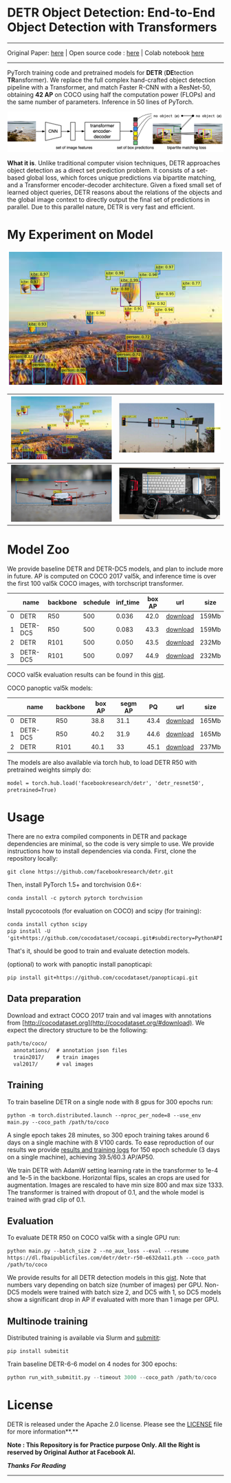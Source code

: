 # **DETR Object Detection**: End-to-End Object Detection with Transformers

---

Original Paper: [here](https://arxiv.org/pdf/2005.12872.pdf)    | Open source code : [here](https://github.com/facebookresearch/detr)  | Colab notebook [here](https://colab.research.google.com/github/ashishpatel26/Facebook-AI-DEtection-TRansformer-DETR-Object-Detection/blob/master/Facebook_AI_Detection_Transformer_detr.ipynb) 

---

PyTorch training code and pretrained models for **DETR** (**DE**tection **TR**ansformer). We replace the full complex hand-crafted object detection pipeline with a Transformer, and match Faster R-CNN with a ResNet-50, obtaining **42 AP** on COCO using half the computation power (FLOPs) and the same number of parameters. Inference in 50 lines of PyTorch.

[![DETR](https://github.com/facebookresearch/detr/raw/master/.github/DETR.png)](https://github.com/facebookresearch/detr/blob/master/.github/DETR.png)

**What it is**. Unlike traditional computer vision techniques, DETR approaches object detection as a direct set prediction problem. It consists of a set-based global loss, which forces unique predictions via bipartite matching, and a Transformer encoder-decoder architecture. Given a fixed small set of learned object queries, DETR reasons about the relations of the objects and the global image context to directly output the final set of predictions in parallel. Due to this parallel nature, DETR is very fast and efficient.

# My Experiment on Model

![hotballon](https://github.com/minesh1291/Keep-It-Up/blob/master/using-transformer-for-object-detection/images/hotballon.png)

| ![hotballon](https://github.com/minesh1291/Keep-It-Up/blob/master/using-transformer-for-object-detection/images/hotballon.png) | ![streetlight](https://github.com/minesh1291/Keep-It-Up/blob/master/using-transformer-for-object-detection/images/streetlight.png) |
| ------------------------------------------------------------ | ------------------------------------------------------------ |
| ![carplane](https://github.com/minesh1291/Keep-It-Up/blob/master/using-transformer-for-object-detection/images/carplane.png) | ![workdesk](https://github.com/minesh1291/Keep-It-Up/blob/master/using-transformer-for-object-detection/images/workdesk.png) |



# Model Zoo

We provide baseline DETR and DETR-DC5 models, and plan to include more in future. AP is computed on COCO 2017 val5k, and inference time is over the first 100 val5k COCO images, with torchscript transformer.

|      | name     | backbone | schedule | inf_time | box AP | url                                                          | size  |
| ---- | -------- | -------- | -------- | -------- | ------ | ------------------------------------------------------------ | ----- |
| 0    | DETR     | R50      | 500      | 0.036    | 42.0   | [download](https://dl.fbaipublicfiles.com/detr/detr-r50-e632da11.pth) | 159Mb |
| 1    | DETR-DC5 | R50      | 500      | 0.083    | 43.3   | [download](https://dl.fbaipublicfiles.com/detr/detr-r50-dc5-f0fb7ef5.pth) | 159Mb |
| 2    | DETR     | R101     | 500      | 0.050    | 43.5   | [download](https://dl.fbaipublicfiles.com/detr/detr-r101-2c7b67e5.pth) | 232Mb |
| 3    | DETR-DC5 | R101     | 500      | 0.097    | 44.9   | [download](https://dl.fbaipublicfiles.com/detr/detr-r101-dc5-a2e86def.pth) | 232Mb |

COCO val5k evaluation results can be found in this [gist](https://gist.github.com/szagoruyko/9c9ebb8455610958f7deaa27845d7918).

COCO panoptic val5k models:

|      | name     | backbone | box AP | segm AP | PQ   | url                                                          | size  |
| ---- | -------- | -------- | ------ | ------- | ---- | ------------------------------------------------------------ | ----- |
| 0    | DETR     | R50      | 38.8   | 31.1    | 43.4 | [download](https://dl.fbaipublicfiles.com/detr/detr-r50-panoptic-00ce5173.pth) | 165Mb |
| 1    | DETR-DC5 | R50      | 40.2   | 31.9    | 44.6 | [download](https://dl.fbaipublicfiles.com/detr/detr-r50-dc5-panoptic-da08f1b1.pth) | 165Mb |
| 2    | DETR     | R101     | 40.1   | 33      | 45.1 | [download](https://dl.fbaipublicfiles.com/detr/detr-r101-panoptic-40021d53.pth) | 237Mb |

The models are also available via torch hub, to load DETR R50 with pretrained weights simply do:

```
model = torch.hub.load('facebookresearch/detr', 'detr_resnet50', pretrained=True)
```

# Usage

There are no extra compiled components in DETR and package dependencies are minimal, so the code is very simple to use. We provide instructions how to install dependencies via conda. First, clone the repository locally:

```
git clone https://github.com/facebookresearch/detr.git
```

Then, install PyTorch 1.5+ and torchvision 0.6+:

```
conda install -c pytorch pytorch torchvision
```

Install pycocotools (for evaluation on COCO) and scipy (for training):

```
conda install cython scipy
pip install -U 'git+https://github.com/cocodataset/cocoapi.git#subdirectory=PythonAPI'
```

That's it, should be good to train and evaluate detection models.

(optional) to work with panoptic install panopticapi:

```
pip install git+https://github.com/cocodataset/panopticapi.git
```

## Data preparation

Download and extract COCO 2017 train and val images with annotations from [http://cocodataset.org](http://cocodataset.org/#download). We expect the directory structure to be the following:

```
path/to/coco/
  annotations/  # annotation json files
  train2017/    # train images
  val2017/      # val images
```

## Training

To train baseline DETR on a single node with 8 gpus for 300 epochs run:

```
python -m torch.distributed.launch --nproc_per_node=8 --use_env main.py --coco_path /path/to/coco 
```

A single epoch takes 28 minutes, so 300 epoch training takes around 6 days on a single machine with 8 V100 cards. To ease reproduction of our results we provide [results and training logs](https://gist.github.com/szagoruyko/b4c3b2c3627294fc369b899987385a3f) for 150 epoch schedule (3 days on a single machine), achieving 39.5/60.3 AP/AP50.

We train DETR with AdamW setting learning rate in the transformer to 1e-4 and 1e-5 in the backbone. Horizontal flips, scales an crops are used for augmentation. Images are rescaled to have min size 800 and max size 1333. The transformer is trained with dropout of 0.1, and the whole model is trained with grad clip of 0.1.

## Evaluation

To evaluate DETR R50 on COCO val5k with a single GPU run:

```
python main.py --batch_size 2 --no_aux_loss --eval --resume https://dl.fbaipublicfiles.com/detr/detr-r50-e632da11.pth --coco_path /path/to/coco
```

We provide results for all DETR detection models in this [gist](https://gist.github.com/szagoruyko/9c9ebb8455610958f7deaa27845d7918). Note that numbers vary depending on batch size (number of images) per GPU. Non-DC5 models were trained with batch size 2, and DC5 with 1, so DC5 models show a significant drop in AP if evaluated with more than 1 image per GPU.

## Multinode training

Distributed training is available via Slurm and [submitit](https://github.com/facebookincubator/submitit):

```
pip install submitit
```

Train baseline DETR-6-6 model on 4 nodes for 300 epochs:

```python
python run_with_submitit.py --timeout 3000 --coco_path /path/to/coco
```

# License

DETR is released under the Apache 2.0 license. Please see the [LICENSE](https://github.com/facebookresearch/detr/blob/master/LICENSE) file for more information**.**

**Note :  This Repository is for Practice purpose Only. All the Right is reserved by Original Author at Facebook AI.**

***Thanks For Reading***

---


